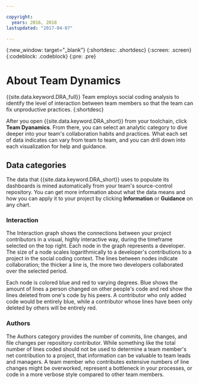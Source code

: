 ```yaml
---

copyright:
  years: 2016, 2018
lastupdated: "2017-04-07"

---
```


{:new_window: target="_blank"}
{:shortdesc: .shortdesc}
{:screen: .screen}
{:codeblock: .codeblock}
{:pre: .pre}

# About Team Dynamics

{{site.data.keyword.DRA_full}} Team employs social coding analysis to identify the level of interaction between team members so that the team can fix unproductive practices.
{:shortdesc}

After you open {{site.data.keyword.DRA_short}} from your toolchain, click **Team Dyanamics**. From there, you can select an analytic category to dive deeper into your team's collaboration habits and practices. What each set of data indicates can vary from team to team, and you can drill down into each visualization for help and guidance.  

## Data categories

The data that {{site.data.keyword.DRA_short}} uses to populate its dashboards is mined automatically from your team's source-control repository. You can get more information about what the data means and how you can apply it to your project by clicking **Information** or **Guidance** on any chart.

### Interaction

The Interaction graph shows the connections between your project contributors in a visual, highly interactive way, during the timeframe selected on the top right. Each node in the graph represents a developer. The size of a node scales logarithmically to a developer's contributions to a project in the social coding context. The lines between nodes indicate collaboration; the thicker a line is, the more two developers collaborated over the selected period.

Each node is colored blue and red to varying degrees. Blue shows the amount of lines a person changed on other people's code and red show the lines  deleted from one's code by his peers. A contributor who only added code would be entirely blue, while a contributor whose lines have been only deleted by others will be entirely red.

### Authors

The Authors category provides the number of commits, line changes, and file changes per repository contributor. While something like the total number of lines coded should not be used to determine a team member's net contribution to a project, that information can be valuable to team leads and managers. A team member who contributes extensive numbers of line changes might be overworked, represent a bottleneck in your processes, or code in a more verbose style compared to other team members.
